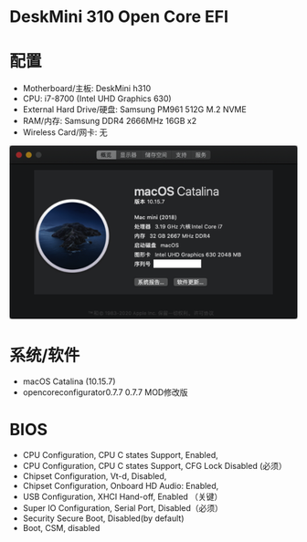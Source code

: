 # DeskMini 310 Open Core EFI

# 配置
- Motherboard/主板: DeskMini h310
- CPU: i7-8700 (Intel UHD Graphics 630)
- External Hard Drive/硬盘: Samsung PM961 512G M.2 NVME
- RAM/内存: Samsung DDR4 2666MHz 16GB x2
- Wireless Card/网卡: 无

![](./screenshots/about.png)

# 系统/软件
- macOS Catalina (10.15.7)
- opencoreconfigurator0.7.7 0.7.7 MOD修改版

# BIOS
- CPU Configuration, CPU C states Support, Enabled,
- CPU Configuration, CPU C states Support, CFG Lock Disabled (必须）
- Chipset Configuration, Vt-d, Disabled,
- Chipset Configuration, Onboard HD Audio: Enabled,
- USB Configuration, XHCI Hand-off, Enabled （关键）
- Super IO Configuration, Serial Port, Disabled（必须）
- Security Secure Boot, Disabled(by default)
- Boot, CSM, disabled